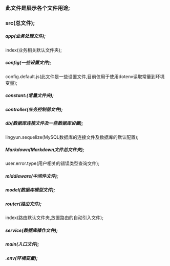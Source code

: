 ### 此文件是展示各个文件用途;

### src(总文件);

##### app(业务处理文件);

index(业务相关默认文件夹);

##### config(一些设置文件);

config.default.js(此文件是一些设置文件,目前仅用于使用dotenv读取常量到环境变量);

##### constant:(常量文件夹);

##### controller(业务控制器文件);

##### db(数据库连接文件及一些数据库设置);

lingyun.sequelize(MySQL数据库的连接文件及数据库的默认配置);

##### Markdown(Markdown文件总文件夹);

user.error.type(用户相关的错误类型查询文件);

##### middleware(中间件文件);

##### model(数据库模型文件);

##### router(路由文件);

index(路由默认文件夹,放置路由的自动引入文件);

##### service(数据库操作文件);

##### main(入口文件);

##### .env(环境变量);